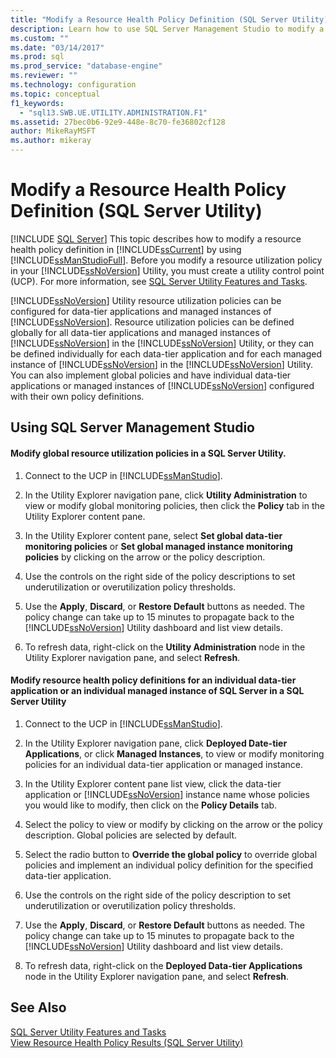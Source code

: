 ```yaml
---
title: "Modify a Resource Health Policy Definition (SQL Server Utility) | Microsoft Docs"
description: Learn how to use SQL Server Management Studio to modify a resource health policy definition so that you can better evaluate SQL Server performance data.
ms.custom: ""
ms.date: "03/14/2017"
ms.prod: sql
ms.prod_service: "database-engine"
ms.reviewer: ""
ms.technology: configuration
ms.topic: conceptual
f1_keywords: 
  - "sql13.SWB.UE.UTILITY.ADMINISTRATION.F1"
ms.assetid: 27bec0b6-92e9-448e-8c70-fe36802cf128
author: MikeRayMSFT
ms.author: mikeray
---
```

# Modify a Resource Health Policy Definition (SQL Server Utility)
 [!INCLUDE [SQL Server](../../includes/applies-to-version/sqlserver.md)]
  This topic describes how to modify a resource health policy definition in [!INCLUDE[ssCurrent](../../includes/sscurrent-md.md)] by using [!INCLUDE[ssManStudioFull](../../includes/ssmanstudiofull-md.md)]. Before you modify a resource utilization policy in your [!INCLUDE[ssNoVersion](../../includes/ssnoversion-md.md)] Utility, you must create a utility control point (UCP). For more information, see [SQL Server Utility Features and Tasks](../../relational-databases/manage/sql-server-utility-features-and-tasks.md).  
  
 [!INCLUDE[ssNoVersion](../../includes/ssnoversion-md.md)] Utility resource utilization policies can be configured for data-tier applications and managed instances of [!INCLUDE[ssNoVersion](../../includes/ssnoversion-md.md)]. Resource utilization policies can be defined globally for all data-tier applications and managed instances of [!INCLUDE[ssNoVersion](../../includes/ssnoversion-md.md)] in the [!INCLUDE[ssNoVersion](../../includes/ssnoversion-md.md)] Utility, or they can be defined individually for each data-tier application and for each managed instance of [!INCLUDE[ssNoVersion](../../includes/ssnoversion-md.md)] in the [!INCLUDE[ssNoVersion](../../includes/ssnoversion-md.md)] Utility. You can also implement global policies and have individual data-tier applications or managed instances of [!INCLUDE[ssNoVersion](../../includes/ssnoversion-md.md)] configured with their own policy definitions.  
  
##  <a name="SSMSProcedure"></a> Using SQL Server Management Studio  
  
#### Modify global resource utilization policies in a SQL Server Utility.  
  
1.  Connect to the UCP in [!INCLUDE[ssManStudio](../../includes/ssmanstudio-md.md)].  
  
2.  In the Utility Explorer navigation pane, click **Utility Administration** to view or modify global monitoring policies, then click the **Policy** tab in the Utility Explorer content pane.  
  
3.  In the Utility Explorer content pane, select **Set global data-tier monitoring policies** or **Set global managed instance monitoring policies** by clicking on the arrow or the policy description.  
  
4.  Use the controls on the right side of the policy descriptions to set underutilization or overutilization policy thresholds.  
  
5.  Use the **Apply**, **Discard**, or **Restore Default** buttons as needed. The policy change can take up to 15 minutes to propagate back to the [!INCLUDE[ssNoVersion](../../includes/ssnoversion-md.md)] Utility dashboard and list view details.  
  
6.  To refresh data, right-click on the **Utility Administration** node in the Utility Explorer navigation pane, and select **Refresh**.  
  
#### Modify resource health policy definitions for an individual data-tier application or an individual managed instance of SQL Server in a SQL Server Utility  
  
1.  Connect to the UCP in [!INCLUDE[ssManStudio](../../includes/ssmanstudio-md.md)].  
  
2.  In the Utility Explorer navigation pane, click **Deployed Date-tier Applications**, or click **Managed Instances**, to view or modify monitoring policies for an individual data-tier application or managed instance.  
  
3.  In the Utility Explorer content pane list view, click the data-tier application or [!INCLUDE[ssNoVersion](../../includes/ssnoversion-md.md)] instance name whose policies you would like to modify, then click on the **Policy Details** tab.  
  
4.  Select the policy to view or modify by clicking on the arrow or the policy description. Global policies are selected by default.  
  
5.  Select the radio button to **Override the global policy** to override global policies and implement an individual policy definition for the specified data-tier application.  
  
6.  Use the controls on the right side of the policy description to set underutilization or overutilization policy thresholds.  
  
7.  Use the **Apply**, **Discard**, or **Restore Default** buttons as needed. The policy change can take up to 15 minutes to propagate back to the [!INCLUDE[ssNoVersion](../../includes/ssnoversion-md.md)] Utility dashboard and list view details.  
  
8.  To refresh data, right-click on the **Deployed Data-tier Applications** node in the Utility Explorer navigation pane, and select **Refresh**.  
  
## See Also  
 [SQL Server Utility Features and Tasks](../../relational-databases/manage/sql-server-utility-features-and-tasks.md)   
 [View Resource Health Policy Results &#40;SQL Server Utility&#41;](../../relational-databases/manage/view-resource-health-policy-results-sql-server-utility.md)  
  
  
